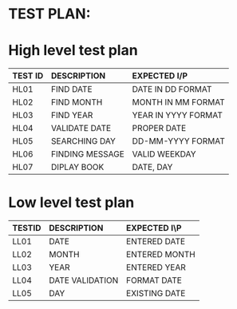 # **TEST PLAN**:


# High level test plan

|TEST ID| DESCRIPTION| EXPECTED I/P|
| :-----|:-----------|:------------|
|HL01|FIND DATE|DATE IN DD FORMAT|
|HL02|FIND MONTH|MONTH IN MM FORMAT|
|HL03|FIND YEAR|YEAR IN YYYY FORMAT|
|HL04|VALIDATE DATE|PROPER DATE|
|HL05|SEARCHING DAY|DD-MM-YYYY FORMAT|
|HL06|FINDING MESSAGE|VALID WEEKDAY|
|HL07|DIPLAY BOOK|DATE, DAY|


# Low level test plan

|TESTID| DESCRIPTION| EXPECTED I\P|
|:-----|:-----------|:------------|
|LL01|DATE|ENTERED DATE|
|LL02|MONTH|ENTERED MONTH|
|LL03|YEAR|ENTERED YEAR|
|LL04|DATE VALIDATION|FORMAT DATE|
|LL05|DAY|EXISTING DATE|

